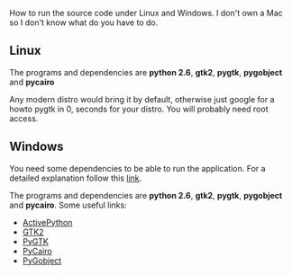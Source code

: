 How to run the source code under Linux and Windows. I don't own a Mac so I don't know what do you have to do.

## Linux ##

The programs and dependencies are **python 2.6**, **gtk2**, **pygtk**, **pygobject** and **pycairo**

Any modern distro would bring it by default, otherwise just google for a howto pygtk in 0, seconds for your distro. You will probably need root access.

## Windows ##

You need some dependencies to be able to run the application. For a detailed explanation follow this [link](http://www.pygtk.org/downloads.html).

The programs and dependencies are **python 2.6**, **gtk2**, **pygtk**, **pygobject** and **pycairo**. Some useful links:
  * [ActivePython](http://www.activestate.com/activepython/downloads)
  * [GTK2](http://gtk-win.sourceforge.net/home/index.php/en/Downloads)
  * [PyGTK](http://ftp.gnome.org/pub/GNOME/binaries/win32/pygtk/)
  * [PyCairo](http://ftp.gnome.org/pub/GNOME/binaries/win32/pycairo/)
  * [PyGobject](http://ftp.gnome.org/pub/GNOME/binaries/win32/pygobject/)